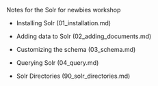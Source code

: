 Notes for the Solr for newbies workshop

* Installing Solr (01_installation.md)
* Adding data to Solr (02_adding_documents.md)
* Customizing the schema (03_schema.md)
* Querying Solr (04_query.md)

* Solr Directories (90_solr_directories.md)
